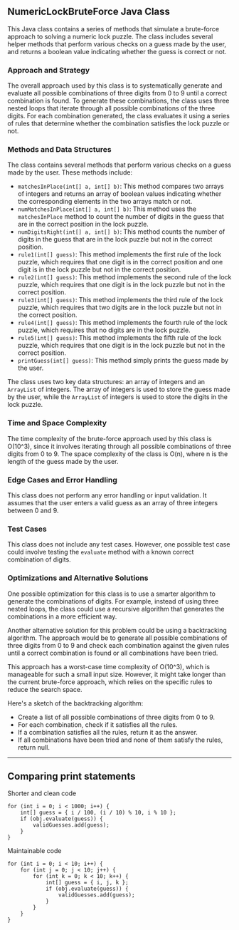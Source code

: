 ## NumericLockBruteForce Java Class

This Java class contains a series of methods that simulate a brute-force approach to solving a numeric lock puzzle. The class includes several helper methods that perform various checks on a guess made by the user, and returns a boolean value indicating whether the guess is correct or not.

### Approach and Strategy

The overall approach used by this class is to systematically generate and evaluate all possible combinations of three digits from 0 to 9 until a correct combination is found. To generate these combinations, the class uses three nested loops that iterate through all possible combinations of the three digits. For each combination generated, the class evaluates it using a series of rules that determine whether the combination satisfies the lock puzzle or not.

### Methods and Data Structures

The class contains several methods that perform various checks on a guess made by the user. These methods include:

- `matchesInPlace(int[] a, int[] b)`: This method compares two arrays of integers and returns an array of boolean values indicating whether the corresponding elements in the two arrays match or not.
- `numMatchesInPlace(int[] a, int[] b)`: This method uses the `matchesInPlace` method to count the number of digits in the guess that are in the correct position in the lock puzzle.
- `numDigitsRight(int[] a, int[] b)`: This method counts the number of digits in the guess that are in the lock puzzle but not in the correct position.
- `rule1(int[] guess)`: This method implements the first rule of the lock puzzle, which requires that one digit is in the correct position and one digit is in the lock puzzle but not in the correct position.
- `rule2(int[] guess)`: This method implements the second rule of the lock puzzle, which requires that one digit is in the lock puzzle but not in the correct position.
- `rule3(int[] guess)`: This method implements the third rule of the lock puzzle, which requires that two digits are in the lock puzzle but not in the correct position.
- `rule4(int[] guess)`: This method implements the fourth rule of the lock puzzle, which requires that no digits are in the lock puzzle.
- `rule5(int[] guess)`: This method implements the fifth rule of the lock puzzle, which requires that one digit is in the lock puzzle but not in the correct position.
- `printGuess(int[] guess)`: This method simply prints the guess made by the user.

The class uses two key data structures: an array of integers and an `ArrayList` of integers. The array of integers is used to store the guess made by the user, while the `ArrayList` of integers is used to store the digits in the lock puzzle.

### Time and Space Complexity

The time complexity of the brute-force approach used by this class is O(10^3), since it involves iterating through all possible combinations of three digits from 0 to 9. The space complexity of the class is O(n), where n is the length of the guess made by the user.

### Edge Cases and Error Handling

This class does not perform any error handling or input validation. It assumes that the user enters a valid guess as an array of three integers between 0 and 9.

### Test Cases

This class does not include any test cases. However, one possible test case could involve testing the `evaluate` method with a known correct combination of digits.

### Optimizations and Alternative Solutions

One possible optimization for this class is to use a smarter algorithm to generate the combinations of digits. For example, instead of using three nested loops, the class could use a recursive algorithm that generates the combinations in a more efficient way.

Another alternative solution for this problem could be using a backtracking algorithm. The approach would be to generate all possible combinations of three digits from 0 to 9 and check each combination against the given rules until a correct combination is found or all combinations have been tried.

This approach has a worst-case time complexity of O(10^3), which is manageable for such a small input size. However, it might take longer than the current brute-force approach, which relies on the specific rules to reduce the search space.

Here's a sketch of the backtracking algorithm:

- Create a list of all possible combinations of three digits from 0 to 9.
- For each combination, check if it satisfies all the rules.
- If a combination satisfies all the rules, return it as the answer.
- If all combinations have been tried and none of them satisfy the rules, return null.

___


## Comparing print statements

Shorter and clean code
```
for (int i = 0; i < 1000; i++) {
    int[] guess = { i / 100, (i / 10) % 10, i % 10 };
    if (obj.evaluate(guess)) {
        validGuesses.add(guess);
    }
}
```
Maintainable code 
```
for (int i = 0; i < 10; i++) {
    for (int j = 0; j < 10; j++) {
        for (int k = 0; k < 10; k++) {
            int[] guess = { i, j, k };
            if (obj.evaluate(guess)) {
                validGuesses.add(guess);
            }
        }
    }
}
```